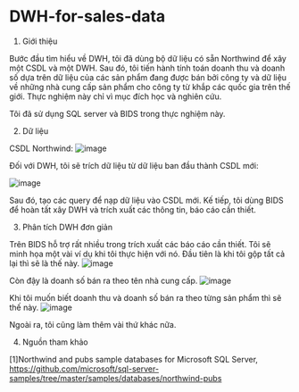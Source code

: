 # DWH-for-sales-data
1. Giới thiệu

  Bước đầu tìm hiểu về DWH, tôi đã dùng bộ dữ liệu có sẵn Northwind để xây một CSDL và một DWH. Sau đó, tôi tiến hành tính toán doanh thu và doanh số dựa trên dữ liệu của các sản phẩm đang được bán bởi công ty và dữ liệu về những nhà cung cấp sản phẩm cho công ty từ khắp các quốc gia trên thế giới. Thực nghiệm này chỉ vì mục đích học và nghiên cứu.

  Tôi đã sử dụng SQL server và BIDS trong thực nghiệm này.
  
2. Dữ liệu

CSDL Northwind:
![image](https://user-images.githubusercontent.com/75480501/181725046-384cbcee-8157-4ae3-af61-264aecbf8234.png)

Đối với DWH, tôi sẽ trích dữ liệu từ dữ liệu ban đầu thành CSDL mới:

![image](https://user-images.githubusercontent.com/75480501/181726078-e69aacb7-b21f-4ada-9f0a-bc2e8c71f0da.png)

Sau đó, tạo các query để nạp dữ liệu vào CSDL mới. Kế tiếp, tôi dùng BIDS để hoàn tất xây DWH và trích xuất các thông tin, báo cáo cần thiết.

3. Phân tích DWH đơn giản

Trên BIDS hỗ trợ rất nhiều trong trích xuất các báo cáo cần thiết. Tôi sẽ minh họa một vài ví dụ khi tôi thực hiện với nó. Đầu tiên là khi tôi gộp tất cả lại thì sẽ là thế này.
![image](https://user-images.githubusercontent.com/75480501/181736095-b2402757-ad77-47bc-a3d6-01ceeddb15f4.png)

Còn đậy là doanh số bán ra theo tên nhà cung cấp.
![image](https://user-images.githubusercontent.com/75480501/181736331-2206d214-4aca-4991-a849-80226ccc3d2c.png)

Khi tôi muốn biết doanh thu và doanh số bán ra theo từng sản phẩm thì sẽ thế này.
![image](https://user-images.githubusercontent.com/75480501/181736835-b700b61d-304e-46e4-8bd5-78e22dc4767d.png)

Ngoài ra, tôi cũng làm thêm vài thứ khác nữa.

4. Nguồn tham khảo

[1]Northwind and pubs sample databases for Microsoft SQL Server, https://github.com/microsoft/sql-server-samples/tree/master/samples/databases/northwind-pubs
